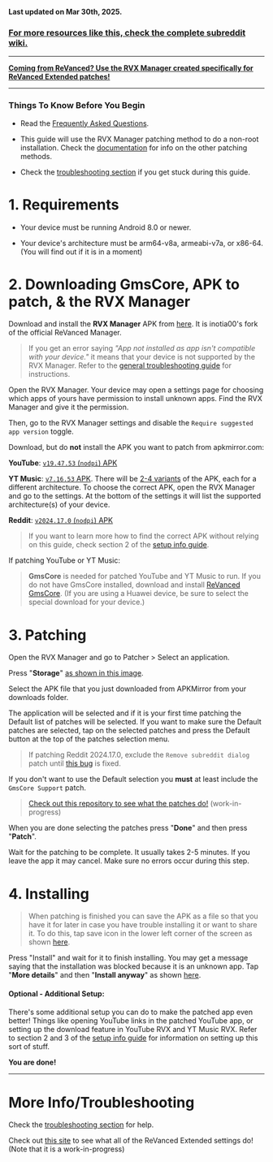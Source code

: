 **Last updated on Mar 30th, 2025.**



### [For more resources like this, check the complete subreddit wiki.](https://reddit.com/r/revancedextended/w/index)

___

**[Coming from ReVanced? Use the RVX Manager created specifically for ReVanced Extended patches!](https://github.com/inotia00/revanced-manager/releases/latest)**

___





### **Things To Know Before You Begin**


* Read the [Frequently Asked Questions](https://www.reddit.com/r/revancedextended/wiki/faq/).


* This guide will use the RVX Manager patching method to do a non-root installation. Check the [documentation](https://github.com/inotia00/revanced-documentation#revanced-extended-documentation) for info on the other patching methods.


* Check the [troubleshooting section](https://www.reddit.com/r/revancedextended/wiki/troubleshooting/) if you get stuck during this guide.





# **1. Requirements**


* Your device must be running Android 8.0 or newer.


* Your device's architecture must be arm64-v8a, armeabi-v7a, or x86-64. (You will find out if it is in a moment) 





# **2. Downloading GmsCore, APK to patch, & the RVX Manager**


Download and install the **RVX Manager** APK from [here](https://github.com/inotia00/revanced-manager/releases/latest). It is inotia00's fork of the official ReVanced Manager.

> If you get an error saying *"App not installed as app isn't compatible with your device."* it means that your device is not supported by the RVX Manager. Refer to the [general troubleshooting guide](https://github.com/ReVanced-Extended-Community/Community-Guides/blob/main/community-wiki/general-troubleshooting.md) for instructions.


Open the RVX Manager. Your device may open a settings page for choosing which apps of yours have permission to install unknown apps. Find the RVX Manager and give it the permission.


Then, go to the RVX Manager settings and disable the `Require suggested app version` toggle.


Download, but do **not** install the APK you want to patch from apkmirror.com:

**YouTube**: [`v19.47.53` (`nodpi`) APK](https://www.apkmirror.com/apk/google-inc/youtube/youtube-19-47-53-release/youtube-19-47-53-android-apk-download/)

**YT Music**: [`v7.16.53` APK](https://www.apkmirror.com/apk/google-inc/youtube-music/youtube-music-7-16-53-release/#downloads). There will be [2-4 variants](https://i.imgur.com/KRmvhWh.png) of the APK, each for a different architecture. To choose the correct APK, open the RVX Manager and go to the settings. At the bottom of the settings it will list the supported architecture(s) of your device.

**Reddit**: [`v2024.17.0` (`nodpi`) APK](https://www.apkmirror.com/apk/redditinc/reddit/reddit-2024-17-0-release/reddit-2024-17-0-2-android-apk-download/)



> If you want to learn more how to find the correct APK without relying on this guide, check section 2 of the [setup info guide](https://github.com/ReVanced-Extended-Community/Community-Guides/blob/main/community-wiki/patching%20%26%20setup%20info.md#2-general-info-for-patching-and-feature-setup).



If patching YouTube or YT Music:
> **GmsCore** is needed for patched YouTube and YT Music to run. If you do not have GmsCore installed, download and install [ReVanced GmsCore](https://github.com/ReVanced/GmsCore/releases/latest). (If you are using a Huawei device, be sure to select the special download for your device.)





# **3. Patching**


Open the RVX Manager and go to Patcher > Select an application.


Press "**Storage**" [as shown in this image](https://imgur.com/a/vx64z3S).


Select the APK file that you just downloaded from APKMirror from your downloads folder.


The application will be selected and if it is your first time patching the Default list of patches will be selected. If you want to make sure the Default patches are selected, tap on the selected patches and press the Default button at the top of the patches selection menu.

> If patching Reddit 2024.17.0, exclude the `Remove subreddit dialog` patch until [this bug](https://github.com/inotia00/ReVanced_Extended/issues/2688#issuecomment-2597473135) is fixed.

If you don't want to use the Default selection you **must** at least include the `GmsCore Support` patch.



> [Check out this repository to see what the patches do!](https://github.com/ReVanced-Extended-Community/Patches-Documentation#patches-documentation) (work-in-progress)


When you are done selecting the patches press "**Done**" and then press "**Patch**".


Wait for the patching to be complete. It usually takes 2-5 minutes. If you leave the app it may cancel. Make sure no errors occur during this step.





# **4. Installing**


> When patching is finished you can save the APK as a file so that you have it for later in case you have trouble installing it or want to share it. To do this, tap save icon in the lower left corner of the screen as shown [here](https://imgur.com/a/FKD0okE).


Press "Install" and wait for it to finish installing. You may get a message saying that the installation was blocked because it is an unknown app. Tap "**More details**" and then "**Install anyway**" as shown [here](https://imgur.com/a/iLP2m7l).





#### **Optional - Additional Setup:**

There's some additional setup you can do to make the patched app even better! Things like opening YouTube links in the patched YouTube app, or setting up the download feature in YouTube RVX and YT Music RVX. Refer to section 2 and 3 of the [setup info guide](https://github.com/ReVanced-Extended-Community/Community-Guides/blob/main/community-wiki/patching%20%26%20setup%20info.md#2-general-info-for-patching-and-feature-setup) for information on setting up this sort of stuff.



**You are done!**

___





# **More Info/Troubleshooting**


Check the [troubleshooting section](https://www.reddit.com/r/revancedextended/wiki/troubleshooting/) for help.


Check out [this site](https://kazimmt.github.io/#revanced-extended-features) to see what all of the ReVanced Extended settings do! (Note that it is a work-in-progress)
